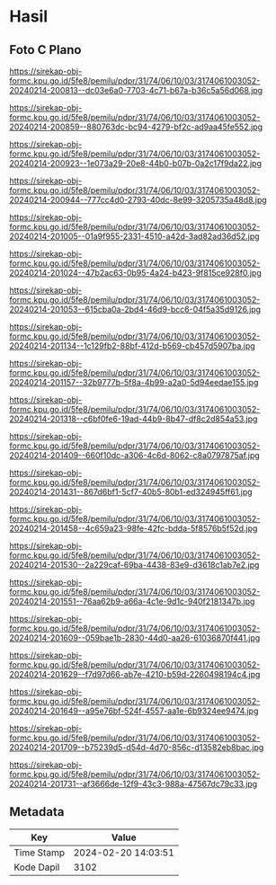 # Hasil

## Foto C Plano

https://sirekap-obj-formc.kpu.go.id/5fe8/pemilu/pdpr/31/74/06/10/03/3174061003052-20240214-200813--dc03e6a0-7703-4c71-b67a-b36c5a56d068.jpg

https://sirekap-obj-formc.kpu.go.id/5fe8/pemilu/pdpr/31/74/06/10/03/3174061003052-20240214-200859--880763dc-bc94-4279-bf2c-ad9aa45fe552.jpg

https://sirekap-obj-formc.kpu.go.id/5fe8/pemilu/pdpr/31/74/06/10/03/3174061003052-20240214-200923--1e073a29-20e8-44b0-b07b-0a2c17f9da22.jpg

https://sirekap-obj-formc.kpu.go.id/5fe8/pemilu/pdpr/31/74/06/10/03/3174061003052-20240214-200944--777cc4d0-2793-40dc-8e99-3205735a48d8.jpg

https://sirekap-obj-formc.kpu.go.id/5fe8/pemilu/pdpr/31/74/06/10/03/3174061003052-20240214-201005--01a9f955-2331-4510-a42d-3ad82ad36d52.jpg

https://sirekap-obj-formc.kpu.go.id/5fe8/pemilu/pdpr/31/74/06/10/03/3174061003052-20240214-201024--47b2ac63-0b95-4a24-b423-9f815ce928f0.jpg

https://sirekap-obj-formc.kpu.go.id/5fe8/pemilu/pdpr/31/74/06/10/03/3174061003052-20240214-201053--615cba0a-2bd4-46d9-bcc6-04f5a35d9126.jpg

https://sirekap-obj-formc.kpu.go.id/5fe8/pemilu/pdpr/31/74/06/10/03/3174061003052-20240214-201134--1c129fb2-88bf-412d-b569-cb457d5907ba.jpg

https://sirekap-obj-formc.kpu.go.id/5fe8/pemilu/pdpr/31/74/06/10/03/3174061003052-20240214-201157--32b9777b-5f8a-4b99-a2a0-5d94eedae155.jpg

https://sirekap-obj-formc.kpu.go.id/5fe8/pemilu/pdpr/31/74/06/10/03/3174061003052-20240214-201318--c6bf0fe6-19ad-44b9-8b47-df8c2d854a53.jpg

https://sirekap-obj-formc.kpu.go.id/5fe8/pemilu/pdpr/31/74/06/10/03/3174061003052-20240214-201409--660f10dc-a306-4c6d-8062-c8a0797875af.jpg

https://sirekap-obj-formc.kpu.go.id/5fe8/pemilu/pdpr/31/74/06/10/03/3174061003052-20240214-201431--867d6bf1-5cf7-40b5-80b1-ed324945ff61.jpg

https://sirekap-obj-formc.kpu.go.id/5fe8/pemilu/pdpr/31/74/06/10/03/3174061003052-20240214-201458--4c659a23-98fe-42fc-bdda-5f8576b5f52d.jpg

https://sirekap-obj-formc.kpu.go.id/5fe8/pemilu/pdpr/31/74/06/10/03/3174061003052-20240214-201530--2a229caf-69ba-4438-83e9-d3618c1ab7e2.jpg

https://sirekap-obj-formc.kpu.go.id/5fe8/pemilu/pdpr/31/74/06/10/03/3174061003052-20240214-201551--76aa62b9-a66a-4c1e-9d1c-940f2181347b.jpg

https://sirekap-obj-formc.kpu.go.id/5fe8/pemilu/pdpr/31/74/06/10/03/3174061003052-20240214-201609--059bae1b-2830-44d0-aa26-61036870f441.jpg

https://sirekap-obj-formc.kpu.go.id/5fe8/pemilu/pdpr/31/74/06/10/03/3174061003052-20240214-201629--f7d97d66-ab7e-4210-b59d-2260498194c4.jpg

https://sirekap-obj-formc.kpu.go.id/5fe8/pemilu/pdpr/31/74/06/10/03/3174061003052-20240214-201649--a95e76bf-524f-4557-aa1e-6b9324ee9474.jpg

https://sirekap-obj-formc.kpu.go.id/5fe8/pemilu/pdpr/31/74/06/10/03/3174061003052-20240214-201709--b75239d5-d54d-4d70-856c-d13582eb8bac.jpg

https://sirekap-obj-formc.kpu.go.id/5fe8/pemilu/pdpr/31/74/06/10/03/3174061003052-20240214-201731--af3666de-12f9-43c3-988a-47567dc79c33.jpg


## Metadata

| Key        | Value               |
| ---------- | ------------------- |
| Time Stamp | 2024-02-20 14:03:51 |
| Kode Dapil | 3102                |



